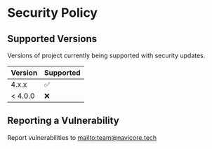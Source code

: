 # Security Policy

## Supported Versions

Versions of project currently being supported with security updates.

| Version | Supported          |
| ------- | ------------------ |
| 4.x.x   | :white_check_mark: |
| < 4.0.0 | :x:                |

## Reporting a Vulnerability

Report vulnerabilities to <mailto:team@navicore.tech>
